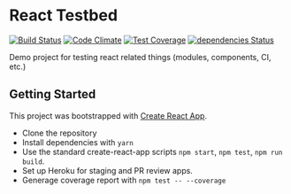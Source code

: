 # React Testbed
[![Build Status](https://travis-ci.org/marcdel/react-testbed.svg?branch=master)](https://travis-ci.org/marcdel/react-testbed) [![Code Climate](https://codeclimate.com/github/marcdel/react-testbed/badges/gpa.svg)](https://codeclimate.com/github/marcdel/react-testbed) [![Test Coverage](https://codeclimate.com/github/marcdel/react-testbed/badges/coverage.svg)](https://codeclimate.com/github/marcdel/react-testbed/coverage) [![dependencies Status](https://david-dm.org/marcdel/react-testbed/status.svg)](https://david-dm.org/marcdel/react-testbed)

Demo project for testing react related things (modules, components, CI, etc.)

## Getting Started
This project was bootstrapped with [Create React App](https://github.com/facebookincubator/create-react-app).

* Clone the repository
* Install dependencies with `yarn`
* Use the standard create-react-app scripts `npm start`, `npm test`, `npm run build`.
* Set up Heroku for staging and PR review apps.
* Generage coverage report with `npm test -- --coverage`
